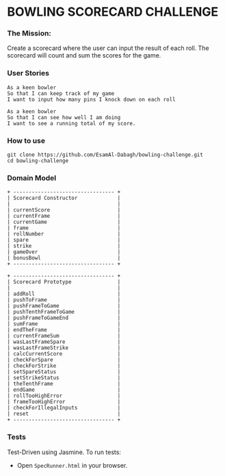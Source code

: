# BOWLING SCORECARD CHALLENGE

### The Mission: 
Create a scorecard where the user can input the result of each roll. The scorecard will count and sum the scores for the game. 

### User Stories
```
As a keen bowler
So that I can keep track of my game
I want to input how many pins I knock down on each roll

As a keen bowler
So that I can see how well I am doing
I want to see a running total of my score. 
```

### How to use

```
git clone https://github.com/EsamAl-Dabagh/bowling-challenge.git
cd bowling-challenge
```

### Domain Model

```
+ --------------------------------- +
| Scorecard Constructor             |
|                                   |
| currentScore                      |
| currentFrame                      |
| currentGame                       |
| frame                             |
| rollNumber                        |
| spare                             |
| strike                            |
| gameOver                          |
| bonusBowl                         |
+ --------------------------------- +

+ --------------------------------- +
| Scorecard Prototype               |
|                                   |
| addRoll                           |
| pushToFrame                       |
| pushFrameToGame                   |
| pushTenthFrameToGame              |
| pushFrameToGameEnd                |
| sumFrame                          |
| endTheFrame                       |
| currentFrameSum                   |
| wasLastFrameSpare                 |
| wasLastFrameStrike                |
| calcCurrentScore                  |
| checkForSpare                     |
| checkForStrike                    |
| setSpareStatus                    |
| setStrikeStatus                   |
| theTenthFrame                     |
| endGame                           |
| rollTooHighError                  |
| frameTooHighError                 |
| checkForIllegalInputs             |
| reset                             |
+ --------------------------------- +

```

### Tests
Test-Driven using Jasmine. To run tests:
* Open `SpecRunner.html` in your browser. 
